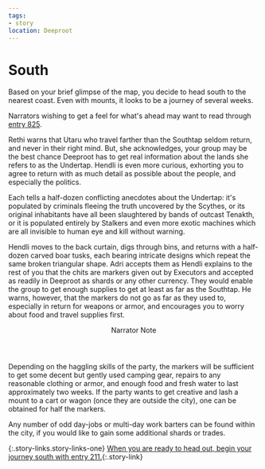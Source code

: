```yaml
---
tags:
- story
location: Deeproot
---
```


# South

Based on your brief glimpse of the map, you decide to head south to the nearest coast.
Even with mounts, it looks to be a journey of several weeks.

<aside class="narrator-note">
<title>Narrator Note</title>
Narrators wishing to get a feel for what's ahead may want to read through <a href="story/connection/826-act2-south.md">entry 825</a>.
</aside>

Rethi warns that Utaru who travel farther than the Southtap seldom return, and never in their right mind.
But, she acknowledges, your group may be the best chance Deeproot has to get real information about the lands she refers to as the Undertap.
Hendli is even more curious, exhorting you to agree to return with as much detail as possible about the people, and especially the politics.

Each tells a half-dozen conflicting anecdotes about the Undertap: it's populated by criminals fleeing the truth uncovered by the Scythes, or its original inhabitants have all been slaughtered by bands of outcast Tenakth, or it is populated entirely by Stalkers and even more exotic machines which are all invisible to human eye and kill without warning.

Hendli moves to the back curtain, digs through bins, and returns with a half-dozen carved boar tusks, each bearing intricate designs which repeat the same broken triangular shape.
Adri accepts them as Hendli explains to the rest of you that the chits are markers given out by Executors and accepted as readily in Deeproot as shards or any other currency.
They would enable the group to get enough supplies to get at least as far as the Southtap.
He warns, however, that the markers do not go as far as they used to, especially in return for weapons or armor, and encourages you to worry about food and travel supplies first.

<aside class="narrator-note">
<header>Narrator Note</header>
Depending on the haggling skills of the party, the markers will be sufficient to get some decent but gently used camping gear, repairs to any reasonable clothing or armor, and enough food and fresh water to last approximately two weeks.
If the party wants to get creative and lash a mount to a cart or wagon (once they are outside the city), one can be obtained for half the markers.
</aside>

Any number of odd day-jobs or multi-day work barters can be found within the city, if you would like to gain some additional shards or trades.

{:.story-links.story-links-one}
[When you are ready to head out, begin your journey south with entry 211.](211-road-to-southtap.md){:.story-link}
